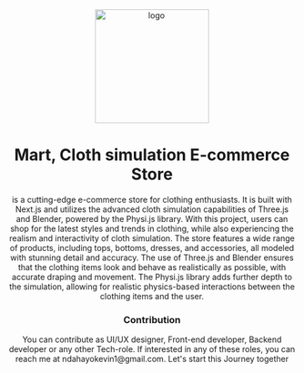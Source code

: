 
<div align="center">
  <img src="https://user-images.githubusercontent.com/89461855/229299148-c42ea656-c429-4d12-aadf-053ac2331f57.PNG" alt="logo" width="200" height="auto" />

  <h1>Mart, Cloth simulation E-commerce Store</h1>

  <p>
is a cutting-edge e-commerce store for clothing enthusiasts. It is built with Next.js and utilizes the advanced cloth simulation capabilities of Three.js and Blender, powered by the Physi.js library.
With this project, users can shop for the latest styles and trends in clothing, while also experiencing the realism and interactivity of cloth simulation. The store features a wide range of products, including tops, bottoms, dresses, and accessories, all modeled with stunning detail and accuracy.
The use of Three.js and Blender ensures that the clothing items look and behave as realistically as possible, with accurate draping and movement. The Physi.js library adds further depth to the simulation, allowing for realistic physics-based interactions between the clothing items and the user.  </p>

   <h3> Contribution </h3>
  <p>You can contribute as UI/UX designer, Front-end developer, Backend developer or any other Tech-role. If interested in any of these roles, you can reach me at ndahayokevin1@gmail.com. Let's start this Journey together </p>
  
